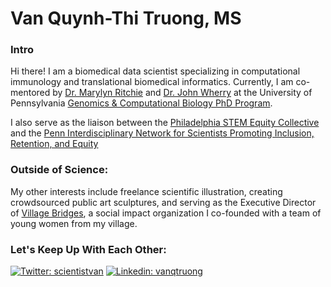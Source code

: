 # Van Quynh-Thi Truong, MS
### Intro  
Hi there! I am a biomedical data scientist specializing in computational immunology and translational biomedical informatics. Currently, I am co-mentored by [Dr. Marylyn Ritchie](https://www.med.upenn.edu/pcpm/marylyn-d-ritchie-phd.html) and [Dr. John Wherry](https://www.med.upenn.edu/wherrylab/) at the University of Pennsylvania [Genomics & Computational Biology PhD Program](https://www.med.upenn.edu/gcb/).

I also serve as the liaison between the [Philadelphia STEM Equity Collective](https://www.philastemeco.org/equity-collective) and the [Penn Interdisciplinary Network for Scientists Promoting Inclusion, Retention, and Equity](https://www.med.upenn.edu/pennINSPIRE/)

### Outside of Science:
My other interests include freelance scientific illustration, creating crowdsourced public art sculptures, and serving as the Executive Director of [Village Bridges](www.villagebridges.org), a social impact organization I co-founded with a team of young women from my village.

### Let's Keep Up With Each Other:
[![Twitter: scientistvan](https://img.shields.io/twitter/follow/scientistvan?style=for-the-badge)](https://twitter.com/scientistvan)
[![Linkedin: vanqtruong](https://img.shields.io/badge/-vanqtruong-blue?style=for-the-badge&logo=Linkedin&logoColor=white&link=https://www.linkedin.com/in/vanqtruong/)](https://www.linkedin.com/in/vanqtruong/)
